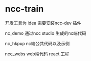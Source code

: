 # ncc-train

开发工具为 idea  需要安装ncc-dev 插件

nc_demo	通过ncc studio 生成的nc端代码

nc_hkpup nc端公共代码以及示例  

ncc_webs web端代码 react 工程
